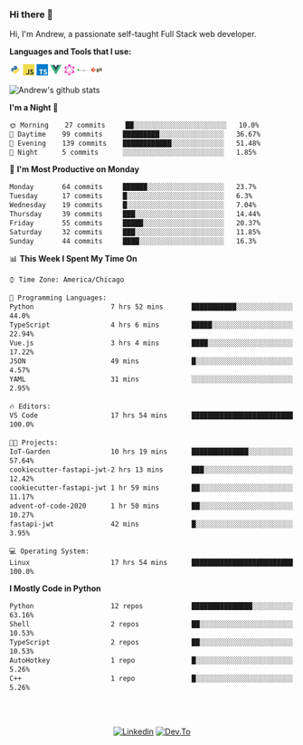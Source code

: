 ### Hi there 👋

Hi, I'm Andrew, a passionate self-taught Full Stack web developer.

**Languages and Tools that I use:**  

<code><img height="20" src="https://raw.githubusercontent.com/github/explore/80688e429a7d4ef2fca1e82350fe8e3517d3494d/topics/python/python.png"></code>
<code><img height="20" src="https://raw.githubusercontent.com/github/explore/80688e429a7d4ef2fca1e82350fe8e3517d3494d/topics/javascript/javascript.png"></code>
<code><img height="20" src="https://raw.githubusercontent.com/github/explore/80688e429a7d4ef2fca1e82350fe8e3517d3494d/topics/typescript/typescript.png"></code>
<code><img height="20" src="https://raw.githubusercontent.com/github/explore/80688e429a7d4ef2fca1e82350fe8e3517d3494d/topics/vue/vue.png"></code>
<code><img height="20" src="https://raw.githubusercontent.com/github/explore/5c058a388828bb5fde0bcafd4bc867b5bb3f26f3/topics/graphql/graphql.png"></code>
<code><img height="20" src="https://raw.githubusercontent.com/github/explore/80688e429a7d4ef2fca1e82350fe8e3517d3494d/topics/mongodb/mongodb.png"></code>
<code><img height="20" src="https://raw.githubusercontent.com/github/explore/80688e429a7d4ef2fca1e82350fe8e3517d3494d/topics/git/git.png"></code>

![Andrew's github stats](https://github-readme-stats.vercel.app/api?username=andrewguest&show_icons=true&theme=vue-dark)

<!--START_SECTION:waka-->
**I'm a Night 🦉** 

```text
🌞 Morning    27 commits     ██░░░░░░░░░░░░░░░░░░░░░░░   10.0% 
🌆 Daytime    99 commits     █████████░░░░░░░░░░░░░░░░   36.67% 
🌃 Evening    139 commits    ████████████░░░░░░░░░░░░░   51.48% 
🌙 Night      5 commits      ░░░░░░░░░░░░░░░░░░░░░░░░░   1.85%

```
📅 **I'm Most Productive on Monday** 

```text
Monday       64 commits     ██████░░░░░░░░░░░░░░░░░░░   23.7% 
Tuesday      17 commits     █░░░░░░░░░░░░░░░░░░░░░░░░   6.3% 
Wednesday    19 commits     █░░░░░░░░░░░░░░░░░░░░░░░░   7.04% 
Thursday     39 commits     ███░░░░░░░░░░░░░░░░░░░░░░   14.44% 
Friday       55 commits     █████░░░░░░░░░░░░░░░░░░░░   20.37% 
Saturday     32 commits     ███░░░░░░░░░░░░░░░░░░░░░░   11.85% 
Sunday       44 commits     ████░░░░░░░░░░░░░░░░░░░░░   16.3%

```


📊 **This Week I Spent My Time On** 

```text
⌚︎ Time Zone: America/Chicago

💬 Programming Languages: 
Python                   7 hrs 52 mins       ███████████░░░░░░░░░░░░░░   44.0% 
TypeScript               4 hrs 6 mins        █████░░░░░░░░░░░░░░░░░░░░   22.94% 
Vue.js                   3 hrs 4 mins        ████░░░░░░░░░░░░░░░░░░░░░   17.22% 
JSON                     49 mins             █░░░░░░░░░░░░░░░░░░░░░░░░   4.57% 
YAML                     31 mins             ░░░░░░░░░░░░░░░░░░░░░░░░░   2.95%

🔥 Editors: 
VS Code                  17 hrs 54 mins      █████████████████████████   100.0%

🐱‍💻 Projects: 
IoT-Garden               10 hrs 19 mins      ██████████████░░░░░░░░░░░   57.64% 
cookiecutter-fastapi-jwt-2 hrs 13 mins       ███░░░░░░░░░░░░░░░░░░░░░░   12.42% 
cookiecutter-fastapi-jwt 1 hr 59 mins        ██░░░░░░░░░░░░░░░░░░░░░░░   11.17% 
advent-of-code-2020      1 hr 50 mins        ██░░░░░░░░░░░░░░░░░░░░░░░   10.27% 
fastapi-jwt              42 mins             █░░░░░░░░░░░░░░░░░░░░░░░░   3.95%

💻 Operating System: 
Linux                    17 hrs 54 mins      █████████████████████████   100.0%

```

**I Mostly Code in Python** 

```text
Python                   12 repos            ███████████████░░░░░░░░░░   63.16% 
Shell                    2 repos             ██░░░░░░░░░░░░░░░░░░░░░░░   10.53% 
TypeScript               2 repos             ██░░░░░░░░░░░░░░░░░░░░░░░   10.53% 
AutoHotkey               1 repo              █░░░░░░░░░░░░░░░░░░░░░░░░   5.26% 
C++                      1 repo              █░░░░░░░░░░░░░░░░░░░░░░░░   5.26%

```



<!--END_SECTION:waka-->

<br><br>
<p align="center">
   <a href="https://www.linkedin.com/in/andrew-guest-a891759a" target="_blank"><img src="https://img.shields.io/badge/LinkedIn-0077B5?style=for-the-badge&logo=linkedin&logoColor=white" alt="Linkedin"></a>
  <a href="https://dev.to/aguest" target="_blank"><img src="https://img.shields.io/badge/Dev.to-0A0A0A?style=for-the-badge&logo=dev%2Eto&logoColor=white" alt="Dev.To"></a>
</p>
